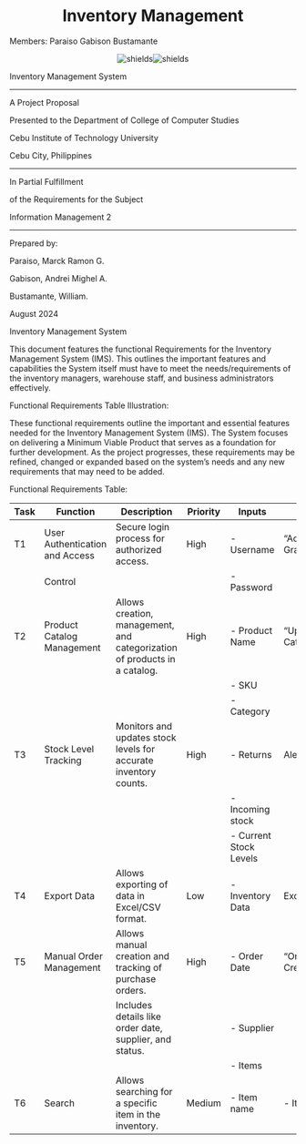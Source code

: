 <h1 align="center" id="title">Inventory Management</h1>

<p id="description">Members: Paraiso Gabison Bustamante</p>

<p align="center"><img src="https://img.shields.io/badge/Gantt_Chart-Link-blue?link=https%3A%2F%2Fcebuinstituteoftechnology-my.sharepoint.com%2F%3Ax%3A%2Fg%2Fpersonal%2Fmarckramon_paraiso_cit_edu%2FESvHrUMQAIdOkJQLlvvrR14BBPw7taN_yPC4nf0f02SzAA%3Fe%3DO2NJAX" alt="shields"><img src="https://img.shields.io/badge/Figma-Link-red?link=https%3A%2F%2Fwww.figma.com%2Fdesign%2FnyYnjGlbCABuGWIPmFymka%2FCSIT327---IM2%3Fnode-id%3D0-1%26t%3DBPofXEUuE6bjK9Jm-1" alt="shields"></p>


Inventory Management System 

____________________ 

 

A Project Proposal 

Presented to the Department of College of Computer Studies 

Cebu Institute of Technology University 

Cebu City, Philippines 

____________________ 

In Partial Fulfillment 

of the Requirements for the Subject 

Information Management 2 

____________________ 

Prepared by: 

Paraiso, Marck Ramon G. 

Gabison, Andrei Mighel A. 

Bustamante, William. 


August 2024

Inventory Management System

This document features the functional Requirements for the Inventory Management System (IMS). This outlines the important features and capabilities the System itself must have to meet the needs/requirements of the inventory managers, warehouse staff, and business administrators effectively.

Functional Requirements Table Illustration:

These functional requirements outline the important and essential features needed for  the Inventory Management System (IMS). The System focuses on delivering a Minimum Viable Product that serves as a foundation for further development. As the project progresses, these requirements may be refined, changed or expanded based on the system’s needs and any new requirements that may need to be added.




Functional Requirements Table:

| Task  | Function                       | Description                                                                 | Priority | Inputs                       | Outputs               |
|-------|---------------------------------|-----------------------------------------------------------------------------|----------|------------------------------|-----------------------|
| T1    | User Authentication and Access  | Secure login process for authorized access.                                 | High     | - Username                   | “Access Granted/Denied!” |
|       | Control                         |                                                                             |          | - Password                   |                       |
| T2    | Product Catalog Management      | Allows creation, management, and categorization of products in a catalog.    | High     | - Product Name               | “Updated Product Catalog!” |
|       |                                 |                                                                             |          | - SKU                        |                       |
|       |                                 |                                                                             |          | - Category                   |                       |
| T3    | Stock Level Tracking            | Monitors and updates stock levels for accurate inventory counts.             | High     | - Returns                    | Alerts (low stock)     |
|       |                                 |                                                                             |          | - Incoming stock             |                       |
|       |                                 |                                                                             |          | - Current Stock Levels       |                       |
| T4    | Export Data                     | Allows exporting of data in Excel/CSV format.                               | Low      | - Inventory Data             | Excel/CSV file         |
| T5    | Manual Order Management         | Allows manual creation and tracking of purchase orders.                     | High     | - Order Date                 | “Orders Created/Updated” |
|       |                                 | Includes details like order date, supplier, and status.                     |          | - Supplier                   |                       |
|       |                                 |                                                                             |          | - Items                      |                       |
| T6    | Search                          | Allows searching for a specific item in the inventory.                      | Medium   | - Item name                  | - Item                |

